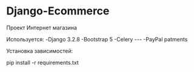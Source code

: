 # Django-Ecommerce

Проект Интернет магазина

Используется:
-Django 3.2.8
-Bootstrap 5
-Celery ---
-PayPal patments


Установка зависимостей:

  pip install -r requirements.txt
